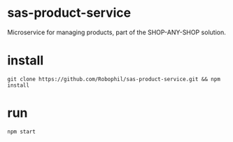 # sas-product-service
Microservice for managing products, part of the SHOP-ANY-SHOP solution.

# install
`git clone https://github.com/Robophil/sas-product-service.git && npm install`

# run
`npm start`
